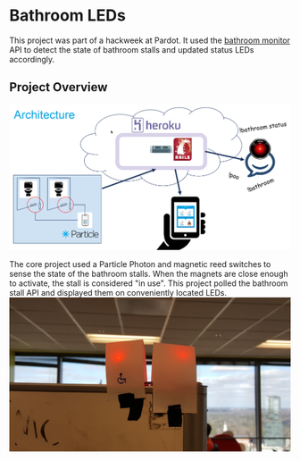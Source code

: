# Bathroom LEDs

This project was part of a hackweek at Pardot. It used the [bathroom monitor](https://www.wiggletonabbey.com/projects/bathroom-monitor) API to detect the state of bathroom stalls and updated status LEDs accordingly. 

## Project Overview

![Project architecture](images/architecture.png)

The core project used a Particle Photon and magnetic reed switches to sense the state of the bathroom stalls. When the magnets are close enough to activate, the stall is considered "in use". This project polled the bathroom stall API and displayed them on conveniently located LEDs. ![Led display](images/third-party-integrations.png)
